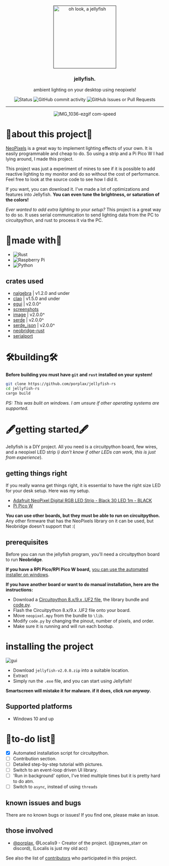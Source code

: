 <p align="center">
  <a href="" rel="noopener">
 <img width=200px height=200px src="https://u.cubeupload.com/ihavecandy/c77jellyfish.png" alt="oh look, a jellyfish"></a>
</p>

<h3 align="center">jellyfish.</h3>
<p align="center"> ambient lighting on your desktop using neopixels!
    <br>
</p>
<div align="center">

![Status](https://img.shields.io/badge/status-active-success.svg)
![GitHub commit activity](https://img.shields.io/github/commit-activity/m/porplax/jellyfish-rs?style=for-the-badge)
![GitHub Issues or Pull Requests](https://img.shields.io/github/issues/porplax/jellyfish-rs)

---

![IMG_1036-ezgif com-speed](https://github.com/porplax/jellyfish-rs/assets/66521670/bfba4df8-9ba1-43da-8313-4a69f154d7dc)
</div>

# 💫about this project💫

[NeoPixels](https://www.adafruit.com/category/168) is a great way to implement lighting effects of your own. It is easily programmable and cheap to do. So using a strip and a Pi Pico W I had lying around, I made this project.

This project was just a experiment of mines to see if it is possible to add reactive lighting to my monitor and do so without the cost of performance. Feel free to look at the source code to see how I did it.

If you want, you can download it. I've made a lot of optimizations and features into Jellyfish. **You can even tune the brightness, or saturation of the colors!**

*Ever wanted to add extra lighting to your setup?* This project is a great way to do so. It uses serial communication to send lighting data from the PC to circuitpython, and rust to process it via the PC.

# 🧰made with🧰

- ![Rust](https://img.shields.io/badge/rust-%23000000.svg?style=for-the-badge&logo=rust&logoColor=white)
- ![Raspberry Pi](https://img.shields.io/badge/-RaspberryPi-C51A4A?style=for-the-badge&logo=Raspberry-Pi)
- ![Python](https://img.shields.io/badge/python-3670A0?style=for-the-badge&logo=python&logoColor=ffdd54)

## crates used

- [nalgebra](https://github.com/dimforge/nalgebra) | v1.2.0 and under
- [clap](https://github.com/clap-rs/clap) | v1.5.0 and under
- [egui](https://github.com/emilk/egui) | v2.0.0^
- [screenshots](https://github.com/nashaofu/xcap)
- [image](https://github.com/image-rs/image) | v2.0.0^
- [serde](https://github.com/serde-rs/serde) | v2.0.0^
- [serde_json](https://github.com/serde-rs/json) | v2.0.0^
- [neobridge-rust](https://github.com/porplax/neobridge)
- [serialport](https://github.com/serialport/serialport-rs)

# 🛠️building🛠️

**Before building you must have `git` and `rust` installed on your system!**

```bash
git clone https://github.com/porplax/jellyfish-rs
cd jellyfish-rs
cargo build
```

*PS: This was bulit on windows. I am unsure if other operating systems are supported.*

# 🖋️getting started🖋️

Jellyfish is a DIY project. All you need is a circuitpython board, few wires, and a neopixel LED strip (*i don't know if other LEDs can work, this is just from experience*).

## getting things right

If you really wanna get things right, it is essential to have the right size LED for your desk setup. Here was my setup.

- [Adafruit NeoPixel Digital RGB LED Strip - Black 30 LED 1m - BLACK](https://www.adafruit.com/product/2552)
- [Pi Pico W](https://www.adafruit.com/product/5526)

**You can use other boards, but they must be able to run on circuitpython.** Any other firmware that has the NeoPixels library on it can be used, but Neobridge doesn't support that :(

## prerequisites

Before you can run the jellyfish program, you'll need a circuitpython board to run **Neobridge**.

**If you have a RPI Pico/RPI Pico W board,** [you can use the automated installer on windows](https://github.com/porplax/neobridge/raw/master/neobridge-install.py).

**If you have another board or want to do manual installation, here are the instructions:**

- Download a [Circuitpython 8.x/9.x .UF2 file](https://circuitpython.org/downloads), the library bundle and [code.py](https://github.com/porplax/neobridge/raw/master/src/neobridge/code.py).
- Flash the Circuitpython 8.x/9.x .UF2 file onto your board.
- Move `neopixel.mpy` from the bundle to `\lib`.
- Modify `code.py` by changing the pinout, number of pixels, and order.
- Make sure it is running and will run each bootup.

# installing the project

![gui](https://github.com/porplax/jellyfish-rs/assets/66521670/92b3cb30-0e21-44ef-91d9-ed14438e36f3)

- Download `jellyfish-v2.0.0.zip` into a suitable location.
- Extract
- Simply run the `.exe` file, and you can start using Jellyfish!

**Smartscreen will mistake it for malware. if it does, click *run anyway*.**

## Supported platforms

- Windows 10 and up

# 📃to-do list📃

- [X] Automated installation script for circuitpython.
- [ ] Contribution section.
- [ ] Detailed step-by-step tutorial with pictures.
- [ ] Switch to an event-loop driven UI library.
- [ ] 'Run in background' option, I've tried multiple times but it is pretty hard to do atm. 
- [ ] Switch to `async`, instead of using `threads`

## known issues and bugs

There are no known bugs or issues! If you find one, please make an issue.

## those involved

- [@porplax](https://github.com/porplax), @Localis9 - Creator of the project. (@zaynes_starr on discord), (Localis is just my old acc)

See also the list of [contributors](https://github.com/porplax/jellyfish-rs/contributors) who participated in this project.
